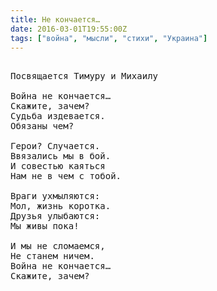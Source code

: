 ```yaml
---
title: Не кончается…
date: 2016-03-01T19:55:00Z
tags: ["война", "мысли", "стихи", "Украина"]
---
```


<pre>

Посвящается Тимуру и Михаилу

Война не кончается…
Скажите, зачем?
Судьба издевается.
Обязаны чем?

Герои? Случается.
Ввязались мы в бой.
И совестью каяться
Нам не в чем с тобой.

Враги ухмыляются:
Мол, жизнь коротка.
Друзья улыбаются:
Мы живы пока!

И мы не сломаемся,
Не станем ничем.
Война не кончается…
Скажите, зачем?


</pre>